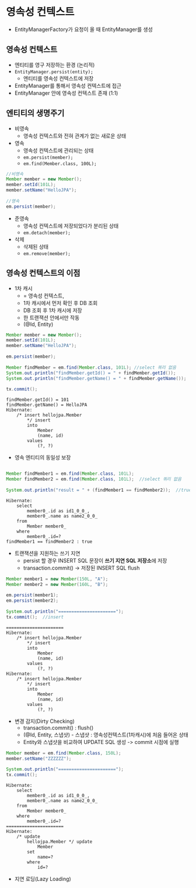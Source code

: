 # 영속성 컨텍스트
- EntityManagerFactory가 요청이 올 때 EntityManager를 생성

## 영속성 컨텍스트
- 엔티티를 영구 저장하는 환경 (논리적)
- `EntityManager.persist(entity);`
	- 엔티티를 영속성 컨텍스트에 저장
- EntityManager를 통해서 영속성 컨텍스트에 접근
- EntityManager 안에 영속성 컨텍스트 존재 (1:1)

## 엔티티의 생명주기
- 비영속
	- 영속성 컨텍스트와 전혀 관계가 없는 새로운 상태
- 영속
	- 영속성 컨텍스트에 관리되는 상태
	- `em.persist(member);`
	- `em.find(Member.class, 100L);`
```java
//비영속  
Member member = new Member();  
member.setId(101L);  
member.setName("HelloJPA");  
  
//영속  
em.persist(member);
```

- 준영속
	- 영속성 컨텍스트에 저장되었다가 분리된 상태
	- `em.detach(member);`
- 삭제
	- 삭제된 상태
	- `em.remove(member);`

## 영속성 컨텍스트의 이점
- 1차 캐시
	- = 영속성 컨텍스트, 
	- 1차 캐시에서 먼저 확인 후 DB 조회
	- DB 조회 후 1차 캐시에 저장
	- 한 트랜잭션 안에서만 작동
	- (@Id, Entity)
```java
Member member = new Member();  
member.setId(101L);  
member.setName("HelloJPA");  
  
em.persist(member);  
  
Member findMember = em.find(Member.class, 101L); //select 쿼리 없음
System.out.println("findMember.getId() = " + findMember.getId());  
System.out.println("findMember.getName() = " + findMember.getName());  
  
tx.commit();
```

```text
findMember.getId() = 101
findMember.getName() = HelloJPA
Hibernate: 
    /* insert hellojpa.Member
        */ insert 
        into
            Member
            (name, id) 
        values
            (?, ?)
```
- 영속 엔티티의 동일성 보장
```java

Member findMember1 = em.find(Member.class, 101L);  
Member findMember2 = em.find(Member.class, 101L);  //select 쿼리 없음
  
System.out.println("result = " + (findMember1 == findMember2));  //true
```

```text
Hibernate: 
    select
        member0_.id as id1_0_0_,
        member0_.name as name2_0_0_ 
    from
        Member member0_ 
    where
        member0_.id=?
findMember1 == findMember2 : true
```

- 트랜잭션을 지원하는 쓰기 지연
	- persist 할 경우 INSERT SQL 문장이 **쓰기 지연 SQL 저장소**에 저장
	- transaction.commit() -> 저장된 INSERT SQL flush
```java
Member member1 = new Member(150L, "A");  
Member member2 = new Member(160L, "B");  
  
em.persist(member1);  
em.persist(member2);  
  
System.out.println("======================");
tx.commit();  //insert
```

```text
======================
Hibernate: 
    /* insert hellojpa.Member
        */ insert 
        into
            Member
            (name, id) 
        values
            (?, ?)
Hibernate: 
    /* insert hellojpa.Member
        */ insert 
        into
            Member
            (name, id) 
        values
            (?, ?)
```
- 변경 감지(Dirty Checking)
	- transaction.commit() : flush()
	- (@Id, Entity, 스냅샷) - 스냅샷 : 영속성컨텍스트(1차캐시)에 처음 들어온 상태
	- Entity와 스냅샷을 비교하여 UPDATE SQL 생성 -> commit 시점에 실행
```java
Member member = em.find(Member.class, 150L);  
member.setName("ZZZZZZ");  
  
System.out.println("======================");  
tx.commit();
```

```text
Hibernate: 
    select
        member0_.id as id1_0_0_,
        member0_.name as name2_0_0_ 
    from
        Member member0_ 
    where
        member0_.id=?
======================
Hibernate: 
    /* update
        hellojpa.Member */ update
            Member 
        set
            name=? 
        where
            id=?
```
- 지연 로딩(Lazy Loading)